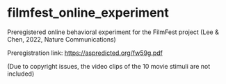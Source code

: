 # filmfest_online_experiment
Preregistered online behavioral experiment for the FilmFest project (Lee &amp; Chen, 2022, Nature Communications)

Preregistration link: https://aspredicted.org/fw59g.pdf

(Due to copyright issues, the video clips of the 10 movie stimuli are not included)
